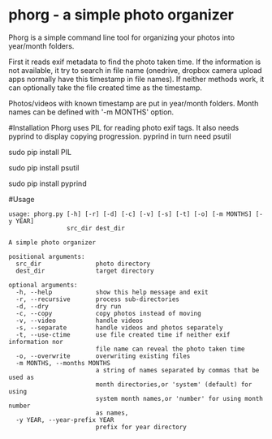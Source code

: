 # phorg - a simple photo organizer

Phorg is a simple command line tool for organizing your photos into year/month folders.

First it reads exif metadata to find the photo taken time. If the information is not available, it try to search in file name (onedrive, dropbox camera upload apps normally have this timestamp in file names). If neither methods work, it can optionally take the file created time as the timestamp.

Photos/videos with known timestamp are put in year/month folders. Month names can be defined with '-m MONTHS' option.

#Installation
Phorg uses PIL for reading photo exif tags.
It also needs pyprind to display copying progression. pyprind in turn need psutil

   sudo pip install PIL
   
   sudo pip install psutil
   
   sudo pip install pyprind

#Usage

    usage: phorg.py [-h] [-r] [-d] [-c] [-v] [-s] [-t] [-o] [-m MONTHS] [-y YEAR]
                    src_dir dest_dir

    A simple photo organizer

    positional arguments:
      src_dir               photo directory
      dest_dir              target directory

    optional arguments:
      -h, --help            show this help message and exit
      -r, --recursive       process sub-directories
      -d, --dry             dry run
      -c, --copy            copy photos instead of moving
      -v, --video           handle videos
      -s, --separate        handle videos and photos separately
      -t, --use-ctime       use file created time if neither exif information nor
                            file name can reveal the photo taken time
      -o, --overwrite       overwriting existing files
      -m MONTHS, --months MONTHS
                            a string of names separated by commas that be used as
                            month directories,or 'system' (default) for using
                            system month names,or 'number' for using month number
                            as names,
      -y YEAR, --year-prefix YEAR
                            prefix for year directory
